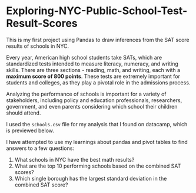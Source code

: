 # Exploring-NYC-Public-School-Test-Result-Scores
This is my first project using Pandas to draw inferences from the SAT score results of schools in NYC.

Every year, American high school students take SATs, which are standardized tests intended to measure literacy, numeracy, and writing skills. There are three sections - reading, math, and writing, each with a **maximum score of 800 points**. These tests are extremely important for students and colleges, as they play a pivotal role in the admissions process.

Analyzing the performance of schools is important for a variety of stakeholders, including policy and education professionals, researchers, government, and even parents considering which school their children should attend. 

I used the `schools.csv` file for my analysis that I found on datacamp, which is previewed below.

I have attempted to use my learnings about pandas and pivot tables to find answers to a few questions: 
1. What schools in NYC have the best math results?
2. What are the top 10 performing schools based on the combined SAT scores?
3. Which single borough has the largest standard deviation in the combined SAT score?
